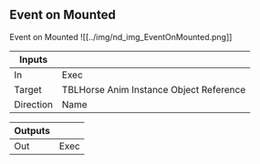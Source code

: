 ## Event on Mounted
Event on Mounted
![[../img/nd_img_EventOnMounted.png]]

|Inputs||
|--|--|
| In | Exec |
| Target | TBLHorse Anim Instance Object Reference |
| Direction | Name |

|Outputs||
|--|--|
| Out | Exec |

